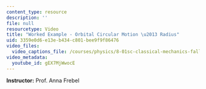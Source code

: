 ```yaml
---
content_type: resource
description: ''
file: null
resourcetype: Video
title: "Worked Example - Orbital Circular Motion \u2013 Radius"
uid: 3359e0d6-e13e-b434-c801-bee9f9f86476
video_files:
  video_captions_file: /courses/physics/8-01sc-classical-mechanics-fall-2016/week-3-circular-motion/PS.3.1-worked-example-orbital-circular-motion/worked-example-orbital-circular-motion-2013-radius/gEX7MjWwocE.vtt
video_metadata:
  youtube_id: gEX7MjWwocE
---
```


**Instructor:** Prof. Anna Frebel